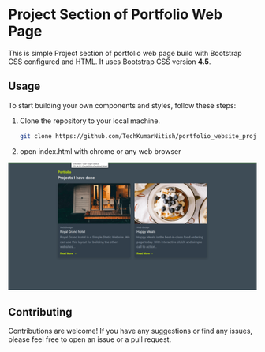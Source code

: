 # Project Section of Portfolio Web Page
This is simple Project section of  portfolio web page build  with Bootstrap CSS configured and HTML. It uses Bootstrap CSS version **4.5**.

## Usage

To start building your own components and styles, follow these steps:

1. Clone the repository to your local machine.
    ```sh
    git clone https://github.com/TechKumarNitish/portfolio_website_projects_section.git
    ```

1. open index.html with chrome or any web browser

<img src="https://github.com/TechKumarNitish/gitHubSource/blob/master/image/portfolio/four.png"/>

## Contributing

Contributions are welcome! If you have any suggestions or find any issues, please feel free to open an issue or a pull request.
